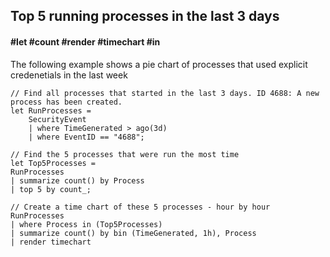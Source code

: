 ## Top 5 running processes in the last 3 days
#### #let #count #render #timechart #in

The following example shows a pie chart of processes that used explicit credenetials in the last week
```OQL
// Find all processes that started in the last 3 days. ID 4688: A new process has been created.
let RunProcesses = 
    SecurityEvent
    | where TimeGenerated > ago(3d)
    | where EventID == "4688";

// Find the 5 processes that were run the most time
let Top5Processes =
RunProcesses
| summarize count() by Process
| top 5 by count_;

// Create a time chart of these 5 processes - hour by hour
RunProcesses 
| where Process in (Top5Processes) 
| summarize count() by bin (TimeGenerated, 1h), Process
| render timechart
```